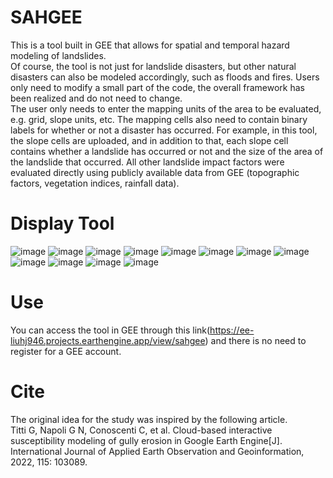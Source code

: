 SAHGEE
===
This is a tool built in GEE that allows for spatial and temporal hazard modeling of landslides.<br>
Of course, the tool is not just for landslide disasters, but other natural disasters can also be modeled accordingly, such as floods and fires. Users only need to modify a small part of the code, the overall framework has been realized and do not need to change.<br>
The user only needs to enter the mapping units of the area to be evaluated, e.g. grid, slope units, etc. The mapping cells also need to contain binary labels for whether or not a disaster has occurred. For example, in this tool, the slope cells are uploaded, and in addition to that, each slope cell contains whether a landslide has occurred or not and the size of the area of the landslide that occurred. All other landslide impact factors were evaluated directly using publicly available data from GEE (topographic factors, vegetation indices, rainfall data).<br>

Display Tool
===
![image](https://github.com/user-attachments/assets/8293fd3e-43ea-4245-83be-b60cbd66287f)
![image](https://github.com/user-attachments/assets/35268c76-3fb3-4374-93b4-389f20acf885)
![image](https://github.com/user-attachments/assets/a64dbaf8-00bc-4126-9fd7-b14a9b552121)
![image](https://github.com/user-attachments/assets/85b9b681-69d1-494a-aa82-b42616cbece7)
![image](https://github.com/user-attachments/assets/41f3f704-a745-4253-a855-7ea2f65c85d5)
![image](https://github.com/user-attachments/assets/e2151661-2325-4278-812d-73189356af69)
![image](https://github.com/user-attachments/assets/100e9cd9-fee8-4aff-991a-612aaee7a855)
![image](https://github.com/user-attachments/assets/7ec607cb-ae29-41a6-b92f-cc0fb4c4bb7b)
![image](https://github.com/user-attachments/assets/5404e31a-f3c1-46e6-bfff-622f9e5c8c8a)
![image](https://github.com/user-attachments/assets/7115d3f6-8489-467f-a5cd-169a8623af4b)
![image](https://github.com/user-attachments/assets/c4bf8629-12ba-415b-8809-2ee9bddf3ddc)
![image](https://github.com/user-attachments/assets/19789f36-4b46-43fb-b341-45d755a40252)

Use
===
You can access the tool in GEE through this link(https://ee-liuhj946.projects.earthengine.app/view/sahgee) and there is no need to register for a GEE account.

Cite
===
The original idea for the study was inspired by the following article.<br>
Titti G, Napoli G N, Conoscenti C, et al. Cloud-based interactive susceptibility modeling of gully erosion in Google Earth Engine[J]. International Journal of Applied Earth Observation and Geoinformation, 2022, 115: 103089.
